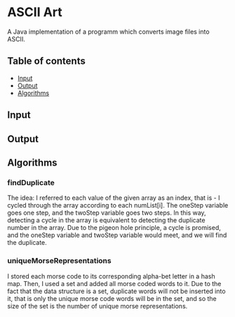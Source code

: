# ASCII Art
A Java implementation of a programm which converts image files into ASCII.

## Table of contents
* [Input](#input)
* [Output](#output)
* [Algorithms](#algorithms)

## Input

## Output

## Algorithms

### findDuplicate 
The idea: I referred to each value of the given array as an index, that is - I cycled through
the array according to each numList[i]. The oneStep variable goes one step, and the
twoStep variable goes two steps. In this way, detecting a cycle in the array is equivalent
to detecting the duplicate number in the array. Due to the pigeon hole principle, a cycle
is promised, and the oneStep variable and twoStep variable would meet, and we will
find the duplicate.

### uniqueMorseRepresentations 
I stored each morse code to its corresponding alpha-bet letter in a hash map.
Then, I used a set and added all morse coded words to it. Due to the fact
that the data structure is a set, duplicate words will not be inserted into it,
that is only the unique morse code words will be in the set, and so the size of the set
is the number of unique morse representations.


